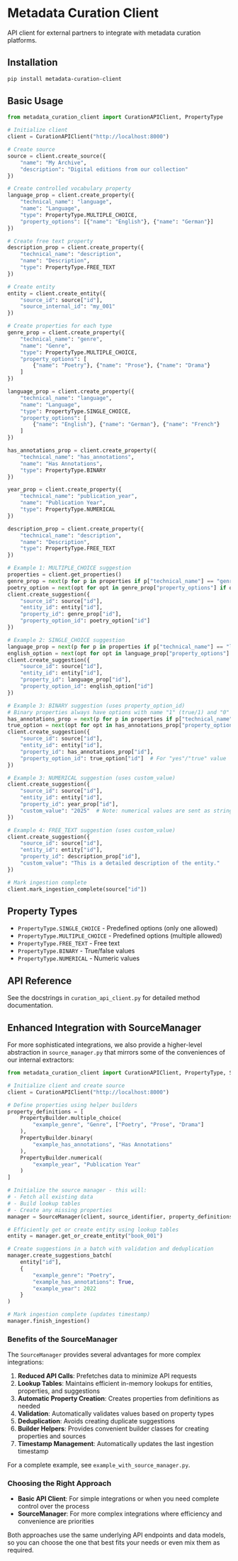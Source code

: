 # Metadata Curation Client

API client for external partners to integrate with metadata curation platforms.

## Installation

```bash
pip install metadata-curation-client
```

## Basic Usage

```python
from metadata_curation_client import CurationAPIClient, PropertyType

# Initialize client
client = CurationAPIClient("http://localhost:8000")

# Create source
source = client.create_source({
    "name": "My Archive",
    "description": "Digital editions from our collection"
})

# Create controlled vocabulary property
language_prop = client.create_property({
    "technical_name": "language",
    "name": "Language", 
    "type": PropertyType.MULTIPLE_CHOICE,
    "property_options": [{"name": "English"}, {"name": "German"}]
})

# Create free text property
description_prop = client.create_property({
    "technical_name": "description",
    "name": "Description", 
    "type": PropertyType.FREE_TEXT
})

# Create entity
entity = client.create_entity({
    "source_id": source["id"],
    "source_internal_id": "my_001"
})

# Create properties for each type
genre_prop = client.create_property({
    "technical_name": "genre",
    "name": "Genre", 
    "type": PropertyType.MULTIPLE_CHOICE,
    "property_options": [
        {"name": "Poetry"}, {"name": "Prose"}, {"name": "Drama"}
    ]
})

language_prop = client.create_property({
    "technical_name": "language",
    "name": "Language", 
    "type": PropertyType.SINGLE_CHOICE,
    "property_options": [
        {"name": "English"}, {"name": "German"}, {"name": "French"}
    ]
})

has_annotations_prop = client.create_property({
    "technical_name": "has_annotations",
    "name": "Has Annotations", 
    "type": PropertyType.BINARY
})

year_prop = client.create_property({
    "technical_name": "publication_year",
    "name": "Publication Year", 
    "type": PropertyType.NUMERICAL
})

description_prop = client.create_property({
    "technical_name": "description",
    "name": "Description", 
    "type": PropertyType.FREE_TEXT
})

# Example 1: MULTIPLE_CHOICE suggestion
properties = client.get_properties()
genre_prop = next(p for p in properties if p["technical_name"] == "genre")
poetry_option = next(opt for opt in genre_prop["property_options"] if opt["name"] == "Poetry")
client.create_suggestion({
    "source_id": source["id"],
    "entity_id": entity["id"],
    "property_id": genre_prop["id"],
    "property_option_id": poetry_option["id"]
})

# Example 2: SINGLE_CHOICE suggestion
language_prop = next(p for p in properties if p["technical_name"] == "language")
english_option = next(opt for opt in language_prop["property_options"] if opt["name"] == "English")
client.create_suggestion({
    "source_id": source["id"],
    "entity_id": entity["id"],
    "property_id": language_prop["id"],
    "property_option_id": english_option["id"]
})

# Example 3: BINARY suggestion (uses property_option_id)
# Binary properties always have options with name "1" (true/1) and "0" (false/0)
has_annotations_prop = next(p for p in properties if p["technical_name"] == "has_annotations")
true_option = next(opt for opt in has_annotations_prop["property_options"] if opt["name"] == "1")
client.create_suggestion({
    "source_id": source["id"],
    "entity_id": entity["id"],
    "property_id": has_annotations_prop["id"],
    "property_option_id": true_option["id"]  # For "yes"/"true" value
})

# Example 3: NUMERICAL suggestion (uses custom_value)
client.create_suggestion({
    "source_id": source["id"],
    "entity_id": entity["id"],
    "property_id": year_prop["id"],
    "custom_value": "2025"  # Note: numerical values are sent as strings
})

# Example 4: FREE_TEXT suggestion (uses custom_value)
client.create_suggestion({
    "source_id": source["id"],
    "entity_id": entity["id"],
    "property_id": description_prop["id"],
    "custom_value": "This is a detailed description of the entity."
})

# Mark ingestion complete
client.mark_ingestion_complete(source["id"])
```

## Property Types

- `PropertyType.SINGLE_CHOICE` - Predefined options (only one allowed)
- `PropertyType.MULTIPLE_CHOICE` - Predefined options (multiple allowed)
- `PropertyType.FREE_TEXT` - Free text
- `PropertyType.BINARY` - True/false values
- `PropertyType.NUMERICAL` - Numeric values

## API Reference

See the docstrings in `curation_api_client.py` for detailed method documentation.

## Enhanced Integration with SourceManager

For more sophisticated integrations, we also provide a higher-level abstraction in `source_manager.py` that mirrors some of the conveniences of our internal extractors:

```python
from metadata_curation_client import CurationAPIClient, PropertyType, SourceManager, PropertyBuilder

# Initialize client and create source
client = CurationAPIClient("http://localhost:8000")

# Define properties using helper builders
property_definitions = [
    PropertyBuilder.multiple_choice(
        "example_genre", "Genre", ["Poetry", "Prose", "Drama"]
    ),
    PropertyBuilder.binary(
        "example_has_annotations", "Has Annotations"
    ),
    PropertyBuilder.numerical(
        "example_year", "Publication Year"
    )
]

# Initialize the source manager - this will:
# - Fetch all existing data
# - Build lookup tables
# - Create any missing properties
manager = SourceManager(client, source_identifier, property_definitions)

# Efficiently get or create entity using lookup tables
entity = manager.get_or_create_entity("book_001")

# Create suggestions in a batch with validation and deduplication
manager.create_suggestions_batch(
    entity["id"],
    {
        "example_genre": "Poetry",
        "example_has_annotations": True,
        "example_year": 2022
    }
)

# Mark ingestion complete (updates timestamp)
manager.finish_ingestion()
```

### Benefits of the SourceManager

The `SourceManager` provides several advantages for more complex integrations:

1. **Reduced API Calls**: Prefetches data to minimize API requests
2. **Lookup Tables**: Maintains efficient in-memory lookups for entities, properties, and suggestions
3. **Automatic Property Creation**: Creates properties from definitions as needed
4. **Validation**: Automatically validates values based on property types
5. **Deduplication**: Avoids creating duplicate suggestions
6. **Builder Helpers**: Provides convenient builder classes for creating properties and sources
7. **Timestamp Management**: Automatically updates the last ingestion timestamp

For a complete example, see `example_with_source_manager.py`.

### Choosing the Right Approach

- **Basic API Client**: For simple integrations or when you need complete control over the process
- **SourceManager**: For more complex integrations where efficiency and convenience are priorities

Both approaches use the same underlying API endpoints and data models, so you can choose the one that best fits your needs or even mix them as required.

